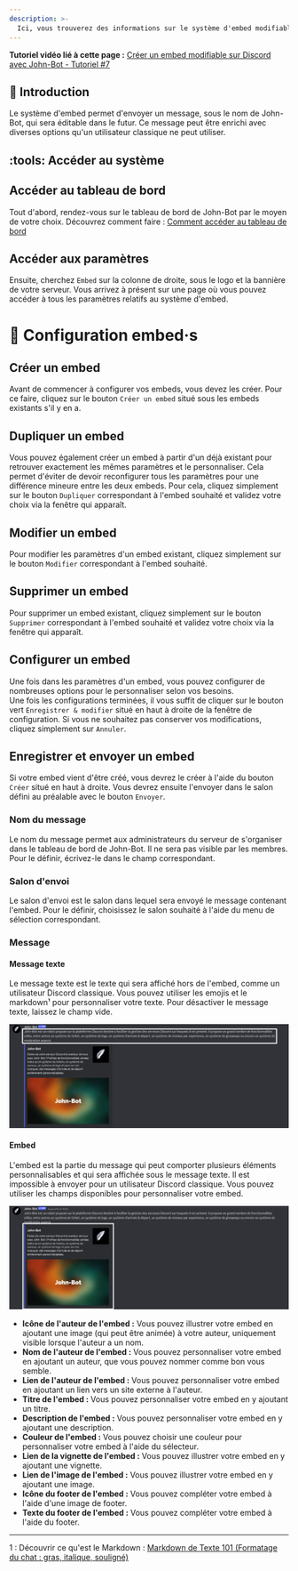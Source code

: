 ```yaml
---
description: >-
  Ici, vous trouverez des informations sur le système d'embed modifiables de John-Bot. Découvrez comment le configurer et son fonctionnement.
---
```


**Tutoriel vidéo lié à cette page :** [Créer un embed modifiable sur Discord avec John-Bot - Tutoriel #7](https://youtu.be/G_QIkvh19JQ)

## :rocket: Introduction

Le système d'embed permet d'envoyer un message, sous le nom de John-Bot, qui sera éditable dans le futur. Ce message peut être enrichi avec diverses options qu'un utilisateur classique ne peut utiliser.

## :tools: Accéder au système

## Accéder au tableau de bord

Tout d'abord, rendez-vous sur le tableau de bord de John-Bot par le moyen de votre choix. Découvrez comment faire : [Comment accéder au tableau de bord](../../guide/base.md#pushpin-accéder-au-tableau-de-bord)

## Accéder aux paramètres

Ensuite, cherchez `Embed` sur la colonne de droite, sous le logo et la bannière de votre serveur. Vous arrivez à présent sur une page où vous pouvez accéder à tous les paramètres relatifs au système d'embed.

# :pencil: Configuration embed·s

## Créer un embed

Avant de commencer à configurer vos embeds, vous devez les créer. Pour ce faire, cliquez sur le bouton `Créer un embed` situé sous les embeds existants s'il y en a.

## Dupliquer un embed

Vous pouvez également créer un embed à partir d'un déjà existant pour retrouver exactement les mêmes paramètres et le personnaliser. Cela permet d'éviter de devoir reconfigurer tous les paramètres pour une différence mineure entre les deux embeds. Pour cela, cliquez simplement sur le bouton `Dupliquer` correspondant à l'embed souhaité et validez votre choix via la fenêtre qui apparaît.

## Modifier un embed

Pour modifier les paramètres d'un embed existant, cliquez simplement sur le bouton `Modifier` correspondant à l'embed souhaité.

## Supprimer un embed

Pour supprimer un embed existant, cliquez simplement sur le bouton `Supprimer` correspondant à l'embed souhaité et validez votre choix via la fenêtre qui apparaît.

## Configurer un embed

Une fois dans les paramètres d'un embed, vous pouvez configurer de nombreuses options pour le personnaliser selon vos besoins.
<br/> Une fois les configurations terminées, il vous suffit de cliquer sur le bouton vert `Enregistrer & modifier` situé en haut à droite de la fenêtre de configuration. Si vous ne souhaitez pas conserver vos modifications, cliquez simplement sur `Annuler`.

## Enregistrer et envoyer un embed

Si votre embed vient d'être créé, vous devrez le créer à l'aide du bouton `Créer` situé en haut à droite. Vous devrez ensuite l'envoyer dans le salon défini au préalable avec le bouton `Envoyer`.

### Nom du message

Le nom du message permet aux administrateurs du serveur de s'organiser dans le tableau de bord de John-Bot. Il ne sera pas visible par les membres. Pour le définir, écrivez-le dans le champ correspondant.

### Salon d'envoi

Le salon d'envoi est le salon dans lequel sera envoyé le message contenant l'embed. Pour le définir, choisissez le salon souhaité à l'aide du menu de sélection correspondant.

### Message

#### Message texte

Le message texte est le texte qui sera affiché hors de l'embed, comme un utilisateur Discord classique. Vous pouvez utiliser les emojis et le markdown¹ pour personnaliser votre texte. Pour désactiver le message texte, laissez le champ vide.

![Exemple de message avec le message texte mis en évidence](../../.gitbook/assets/embed_message_partie%20texte.png)

#### Embed

L'embed est la partie du message qui peut comporter plusieurs éléments personnalisables et qui sera affichée sous le message texte. Il est impossible à envoyer pour un utilisateur Discord classique. Vous pouvez utiliser les champs disponibles pour personnaliser votre embed.

![Exemple de message avec le message texte mis en évidence](../../.gitbook/assets/embed_message_partie%20embed.png)

* **Icône de l'auteur de l'embed :** Vous pouvez illustrer votre embed en ajoutant une image (qui peut être animée) à votre auteur, uniquement visible lorsque l'auteur a un nom.
* **Nom de l'auteur de l'embed :** Vous pouvez personnaliser votre embed en ajoutant un auteur, que vous pouvez nommer comme bon vous semble.
* **Lien de l'auteur de l'embed :** Vous pouvez personnaliser votre embed en ajoutant un lien vers un site externe à l'auteur.
* **Titre de l'embed :** Vous pouvez personnaliser votre embed en y ajoutant un titre.
* **Description de l'embed :** Vous pouvez personnaliser votre embed en y ajoutant une description.
* **Couleur de l'embed :** Vous pouvez choisir une couleur pour personnaliser votre embed à l'aide du sélecteur.
* **Lien de la vignette de l'embed :** Vous pouvez illustrer votre embed en y ajoutant une vignette.
* **Lien de l'image de l'embed :** Vous pouvez illustrer votre embed en y ajoutant une image.
* **Icône du footer de l'embed :** Vous pouvez compléter votre embed à l'aide d'une image de footer.
* **Texte du footer de l'embed :** Vous pouvez compléter votre embed à l'aide du footer.

---
1 : Découvrir ce qu'est le Markdown : [Markdown de Texte 101 (Formatage du chat : gras, italique, souligné)](https://support.discord.com/hc/fr/articles/210298617-Markdown-de-Texte-101-Formatage-du-chat-gras-italique-soulign%C3%A9)